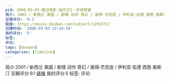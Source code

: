 ```yaml
---
pid: 2008-03-03-看过电影-指环王1：护戒使者
简介: 2001 / 新西兰 美国 / 剧情 动作 奇幻 / 彼得·杰克逊 / 伊利亚·伍德 西恩·奥斯汀
豆瓣评分: '9.1'
链接: https://movie.douban.com/subject/1291571/
创建时间: '2008-03-03 12:34:39'
我的评分: '5'
标签:
评论:
tags: [douban]
categories: [timeline]
---
```

简介:2001 / 新西兰 美国 / 剧情 动作 奇幻 / 彼得·杰克逊 / 伊利亚·伍德 西恩·奥斯汀
豆瓣评分:9.1
[链接](https://movie.douban.com/subject/1291571/)
我的评分:5
标签:
评论:
